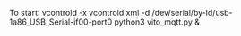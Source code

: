 To start:
vcontrold -x vcontrold.xml -d /dev/serial/by-id/usb-1a86_USB_Serial-if00-port0
python3 vito_mqtt.py &
